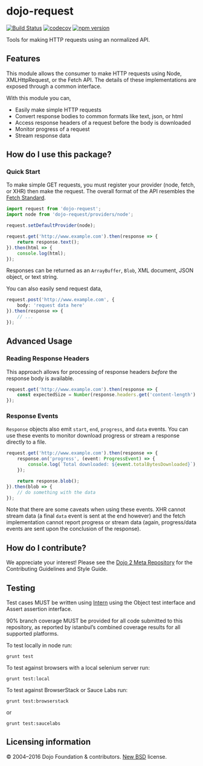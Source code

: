 # dojo-request

[![Build Status](https://travis-ci.org/dojo/request.svg?branch=master)](https://travis-ci.org/dojo/request)
[![codecov](https://codecov.io/gh/dojo/request/branch/master/graph/badge.svg)](https://codecov.io/gh/dojo/request)
[![npm version](https://badge.fury.io/js/dojo-request.svg)](http://badge.fury.io/js/dojo-request)

Tools for making HTTP requests using an normalized API.

## Features

This module allows the consumer to make HTTP requests using Node, XMLHttpRequest, or the Fetch API. The details of
these implementations are exposed through a common interface.

With this module you can,

* Easily make simple HTTP requests
* Convert response bodies to common formats like text, json, or html
* Access response headers of a request before the body is downloaded
* Monitor progress of a request
* Stream response data

## How do I use this package?

### Quick Start

To make simple GET requests, you must register your provider (node, fetch, or XHR) then make the request.  The overall
format of the API resembles the [Fetch Standard](https://fetch.spec.whatwg.org/).

```ts
import request from 'dojo-request';
import node from 'dojo-request/providers/node';

request.setDefaultProvider(node);

request.get('http://www.example.com').then(response => {
    return response.text();
}).then(html => {
    console.log(html);
});
```

Responses can be returned as an `ArrayBuffer`, `Blob`, XML document, JSON object, or text string.

You can also easily send request data,

```ts
request.post('http://www.example.com', {
    body: 'request data here'
}).then(response => {
    // ...
});
```

## Advanced Usage

### Reading Response Headers

This approach allows for processing of response headers _before_ the response body is available.

```ts
request.get('http://www.example.com').then(response => {
    const expectedSize = Number(response.headers.get('content-length') || 0);
});
```

### Response Events

`Response` objects also emit `start`, `end`, `progress`, and `data` events. You can use these events to monitor download progress
or stream a response directly to a file.

```ts
request.get('http://www.example.com').then(response => {
    response.on('progress', (event: ProgressEvent) => {
        console.log(`Total downloaded: ${event.totalBytesDownloaded}`);
    });

    return response.blob();
}).then(blob => {
    // do something with the data
});
```

Note that there are some caveats when using these events. XHR cannot stream data (a final `data` event is sent at the end however) and
the fetch implementation cannot report progress or stream data (again, progress/data events are sent upon the conclusion of the response).

## How do I contribute?

We appreciate your interest!  Please see the [Dojo 2 Meta Repository](https://github.com/dojo/meta#readme) for the
Contributing Guidelines and Style Guide.

## Testing

Test cases MUST be written using [Intern](https://theintern.github.io) using the Object test interface and Assert assertion interface.

90% branch coverage MUST be provided for all code submitted to this repository, as reported by istanbul’s combined coverage results for all supported platforms.

To test locally in node run:

`grunt test`

To test against browsers with a local selenium server run:

`grunt test:local`

To test against BrowserStack or Sauce Labs run:

`grunt test:browserstack`

or

`grunt test:saucelabs`

## Licensing information

© 2004–2016 Dojo Foundation & contributors. [New BSD](http://opensource.org/licenses/BSD-3-Clause) license.
